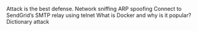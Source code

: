 Attack is the best defense. Network sniffing
ARP spoofing
Connect to SendGrid’s SMTP relay using telnet
What is Docker and why is it popular?
Dictionary attack
